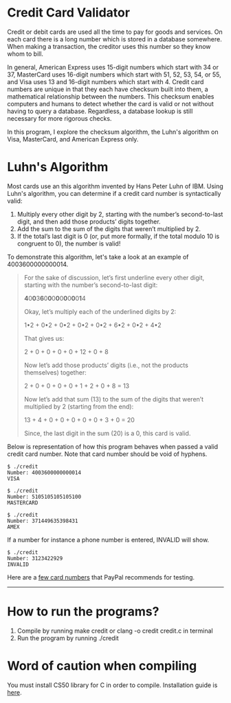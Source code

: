 # Credit Card Validator

Credit or debit cards are used all the time to pay for goods and services. On each card there is a long number which is stored in a database somewhere. When making a transaction, the creditor uses this number so they know whom to bill. 

In general, American Express uses 15-digit numbers which start with 34 or 37, MasterCard uses 16-digit numbers which start with 51, 52, 53, 54, or 55, and Visa uses 13 and 16-digit numbers which start with 4. Credit card numbers are unique in that they each have checksum built into them, a mathematical relationship between the numbers. This checksum enables computers and humans to detect whether the card is valid or not without having to query a database. Regardless, a database lookup is still necessary for more rigorous checks. 

In this program, I explore the checksum algorithm, the Luhn's algorithm on Visa, MasterCard, and American Express only. 

# Luhn's Algorithm

Most cards use an this algorithm invented by Hans Peter Luhn of IBM. Using Luhn's algorithm, you can determine if a credit card number is syntactically valid: 
  
  1. Multiply every other digit by 2, starting with the number’s second-to-last digit, and then add those products’ digits together.
  2. Add the sum to the sum of the digits that weren’t multiplied by 2.
  3. If the total’s last digit is 0 (or, put more formally, if the total modulo 10 is congruent to 0), the number is valid!

To demonstrate this algorithm, let's take a look at an example of 4003600000000014.

  >For the sake of discussion, let’s first underline every other digit, starting with the number’s second-to-last digit:
  >
  > **4**0**0**3**6**0**0**0**0**0**0**0**0**0**1**4
  >
  > Okay, let’s multiply each of the underlined digits by 2:
  >
  > 1•2 + 0•2 + 0•2 + 0•2 + 0•2 + 6•2 + 0•2 + 4•2
  >
  > That gives us:
  >
  > 2 + 0 + 0 + 0 + 0 + 12 + 0 + 8
  >
  > Now let’s add those products’ digits (i.e., not the products themselves) together:
  >
  > 2 + 0 + 0 + 0 + 0 + 1 + 2 + 0 + 8 = 13
  >
  >Now let’s add that sum (13) to the sum of the digits that weren’t multiplied by 2 (starting from the end):
  >
  >13 + 4 + 0 + 0 + 0 + 0 + 0 + 3 + 0 = 20
  >
  > Since, the last digit in the sum (20) is a 0, this card is valid. 


Below is representation of how this program behaves when passed a valid credit card number. Note that card number should be void of hyphens. 

```
$ ./credit
Number: 4003600000000014
VISA
```

```
$ ./credit
Number: 5105105105105100
MASTERCARD
```

```
$ ./credit
Number: 371449635398431
AMEX
```

If a number for instance a phone number is entered, INVALID will show. 

```
$ ./credit
Number: 3123422929
INVALID
```

Here are a [few card numbers](https://developer.paypal.com/docs/payflow/payflow-pro/payflow-pro-testing/#credit-card-numbers-for-testing) that PayPal recommends for testing.

***

# How to run the programs?

1. Compile by running make credit or clang -o credit credit.c in terminal
2. Run the program by running ./credit


# Word of caution when compiling

You must install CS50 library for C in order to compile. Installation guide is [here](https://cs50.readthedocs.io/library/c/). 
